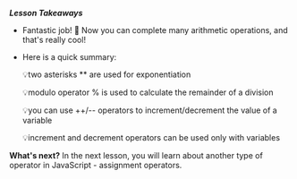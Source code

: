 **_Lesson Takeaways_**

 - Fantastic job! 🚀 Now you can complete many arithmetic operations, and that's really cool!

- Here is a quick summary:

  💡two asterisks \*\* are used for exponentiation

  💡modulo operator % is used to calculate the remainder of a division

  💡you can use ++/-- operators to increment/decrement the value of a variable

  💡increment and decrement operators can be used only with variables

**What's next?**
In the next lesson, you will learn about another type of operator in JavaScript - assignment operators.
